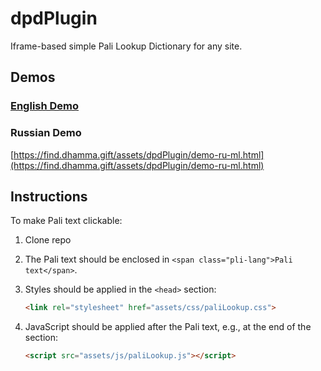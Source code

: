 # dpdPlugin

Iframe-based simple Pali Lookup Dictionary for any site.

## Demos

### [English Demo](https://find.dhamma.gift/assets/dpdPlugin/?s=pi$)

### Russian Demo
[https://find.dhamma.gift/assets/dpdPlugin/demo-ru-ml.html](https://find.dhamma.gift/assets/dpdPlugin/demo-ru-ml.html)

## Instructions

To make Pali text clickable:


1.  Clone repo 
2.  The Pali text should be enclosed in `<span class="pli-lang">Pali text</span>`.
   
3. Styles should be applied in the `<head>` section:
   ```html
   <link rel="stylesheet" href="assets/css/paliLookup.css">

4. JavaScript should be applied after the Pali text, e.g., at the end of the <body> section:
   ```html
   <script src="assets/js/paliLookup.js"></script>

